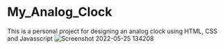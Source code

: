 # My_Analog_Clock
This is a personal project for designing an analog clock using HTML, CSS and Javasscript
![Screenshot 2022-05-25 134208](https://user-images.githubusercontent.com/83466862/170245233-29b7ab01-97db-4f47-8a09-f46c00c440d1.jpg)
